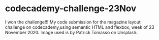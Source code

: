 # codecademy-challenge-23Nov
I won the challenge!!!
My code submission for the magazine layout challenge on codecademy,using semantic HTML and flexbox, week of 23 November 2020.
Image used is by Patrick Tomasso on Unsplash.

